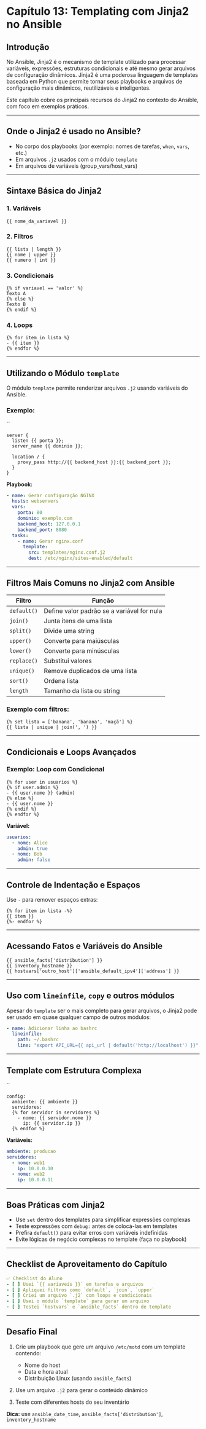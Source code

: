 # Capítulo 13: Templating com Jinja2 no Ansible

## Introdução

No Ansible, Jinja2 é o mecanismo de template utilizado para processar variáveis, expressões, estruturas condicionais e até mesmo gerar arquivos de configuração dinâmicos. Jinja2 é uma poderosa linguagem de templates baseada em Python que permite tornar seus playbooks e arquivos de configuração mais dinâmicos, reutilizáveis e inteligentes.

Este capítulo cobre os principais recursos do Jinja2 no contexto do Ansible, com foco em exemplos práticos.

---

## Onde o Jinja2 é usado no Ansible?

- No corpo dos playbooks (por exemplo: nomes de tarefas, `when`, `vars`, etc.)
- Em arquivos `.j2` usados com o módulo `template`
- Em arquivos de variáveis (group\_vars/host\_vars)

---

## Sintaxe Básica do Jinja2

### 1. Variáveis

```jinja
{{ nome_da_variavel }}
```

### 2. Filtros

```jinja
{{ lista | length }}
{{ nome | upper }}
{{ numero | int }}
```

### 3. Condicionais

```jinja
{% if variavel == 'valor' %}
Texto A
{% else %}
Texto B
{% endif %}
```

### 4. Loops

```jinja
{% for item in lista %}
- {{ item }}
{% endfor %}
```

---

## Utilizando o Módulo `template`

O módulo `template` permite renderizar arquivos `.j2` usando variáveis do Ansible.

### Exemplo:

``

```jinja
server {
  listen {{ porta }};
  server_name {{ dominio }};

  location / {
    proxy_pass http://{{ backend_host }}:{{ backend_port }};
  }
}
```

**Playbook:**

```yaml
- name: Gerar configuração NGINX
  hosts: webservers
  vars:
    porta: 80
    dominio: exemplo.com
    backend_host: 127.0.0.1
    backend_port: 8080
  tasks:
    - name: Gerar nginx.conf
      template:
        src: templates/nginx.conf.j2
        dest: /etc/nginx/sites-enabled/default
```

---

## Filtros Mais Comuns no Jinja2 com Ansible

| Filtro      | Função                                     |
| ----------- | ------------------------------------------ |
| `default()` | Define valor padrão se a variável for nula |
| `join()`    | Junta itens de uma lista                   |
| `split()`   | Divide uma string                          |
| `upper()`   | Converte para maiúsculas                   |
| `lower()`   | Converte para minúsculas                   |
| `replace()` | Substitui valores                          |
| `unique()`  | Remove duplicados de uma lista             |
| `sort()`    | Ordena lista                               |
| `length`    | Tamanho da lista ou string                 |

### Exemplo com filtros:

```jinja
{% set lista = ['banana', 'banana', 'maçã'] %}
{{ lista | unique | join(', ') }}
```

---

## Condicionais e Loops Avançados

### Exemplo: Loop com Condicional

```jinja
{% for user in usuarios %}
{% if user.admin %}
- {{ user.nome }} (admin)
{% else %}
- {{ user.nome }}
{% endif %}
{% endfor %}
```

**Variável:**

```yaml
usuarios:
  - nome: Alice
    admin: true
  - nome: Bob
    admin: false
```

---

## Controle de Indentação e Espaços

Use `-` para remover espaços extras:

```jinja
{% for item in lista -%}
{{ item }}
{%- endfor %}
```

---

## Acessando Fatos e Variáveis do Ansible

```jinja
{{ ansible_facts['distribution'] }}
{{ inventory_hostname }}
{{ hostvars['outro_host']['ansible_default_ipv4']['address'] }}
```

---

## Uso com `lineinfile`, `copy` e outros módulos

Apesar do `template` ser o mais completo para gerar arquivos, o Jinja2 pode ser usado em quase qualquer campo de outros módulos:

```yaml
- name: Adicionar linha ao bashrc
  lineinfile:
    path: ~/.bashrc
    line: "export API_URL={{ api_url | default('http://localhost') }}"
```

---

## Template com Estrutura Complexa

``

```jinja
config:
  ambiente: {{ ambiente }}
  servidores:
  {% for servidor in servidores %}
    - nome: {{ servidor.nome }}
      ip: {{ servidor.ip }}
  {% endfor %}
```

**Variáveis:**

```yaml
ambiente: producao
servidores:
  - nome: web1
    ip: 10.0.0.10
  - nome: web2
    ip: 10.0.0.11
```

---

## Boas Práticas com Jinja2

- Use `set` dentro dos templates para simplificar expressões complexas
- Teste expressões com `debug:` antes de colocá-las em templates
- Prefira `default()` para evitar erros com variáveis indefinidas
- Evite lógicas de negócio complexas no template (faça no playbook)

---

## Checklist de Aproveitamento do Capítulo

```yaml
✅ Checklist do Aluno
- [ ] Usei `{{ variaveis }}` em tarefas e arquivos
- [ ] Apliquei filtros como `default`, `join`, `upper`
- [ ] Criei um arquivo `.j2` com loops e condicionais
- [ ] Usei o módulo `template` para gerar um arquivo
- [ ] Testei `hostvars` e `ansible_facts` dentro de template
```

---

## Desafio Final

1. Crie um playbook que gere um arquivo `/etc/motd` com um template contendo:

   - Nome do host
   - Data e hora atual
   - Distribuição Linux (usando `ansible_facts`)

2. Use um arquivo `.j2` para gerar o conteúdo dinâmico

3. Teste com diferentes hosts do seu inventário

**Dica:** use `ansible_date_time`, `ansible_facts['distribution']`, `inventory_hostname`

